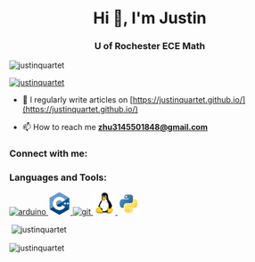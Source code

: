 <h1 align="center">Hi 👋, I'm Justin</h1>
<h3 align="center">U of Rochester ECE Math</h3>

<p align="left"> <img src="https://komarev.com/ghpvc/?username=justinquartet&label=Profile%20views&color=0e75b6&style=flat" alt="justinquartet" /> </p>

<p align="left"> <a href="https://github.com/ryo-ma/github-profile-trophy"><img src="https://github-profile-trophy.vercel.app/?username=justinquartet" alt="justinquartet" /></a> </p>

- 📝 I regularly write articles on [https://justinquartet.github.io/](https://justinquartet.github.io/)

- 📫 How to reach me **zhu3145501848@gmail.com**

<h3 align="left">Connect with me:</h3>
<p align="left">
</p>

<h3 align="left">Languages and Tools:</h3>
<p align="left"> <a href="https://www.arduino.cc/" target="_blank" rel="noreferrer"> <img src="https://cdn.worldvectorlogo.com/logos/arduino-1.svg" alt="arduino" width="40" height="40"/> </a> <a href="https://www.w3schools.com/cpp/" target="_blank" rel="noreferrer"> <img src="https://raw.githubusercontent.com/devicons/devicon/master/icons/cplusplus/cplusplus-original.svg" alt="cplusplus" width="40" height="40"/> </a> <a href="https://git-scm.com/" target="_blank" rel="noreferrer"> <img src="https://www.vectorlogo.zone/logos/git-scm/git-scm-icon.svg" alt="git" width="40" height="40"/> </a> <a href="https://www.linux.org/" target="_blank" rel="noreferrer"> <img src="https://raw.githubusercontent.com/devicons/devicon/master/icons/linux/linux-original.svg" alt="linux" width="40" height="40"/> </a> <a href="https://www.python.org" target="_blank" rel="noreferrer"> <img src="https://raw.githubusercontent.com/devicons/devicon/master/icons/python/python-original.svg" alt="python" width="40" height="40"/> </a> </p>

<p>&nbsp;<img align="center" src="https://github-readme-stats.vercel.app/api?username=justinquartet&show_icons=true&locale=en" alt="justinquartet" /></p>

<p><img align="center" src="https://github-readme-streak-stats.herokuapp.com/?user=justinquartet&" alt="justinquartet" /></p>
